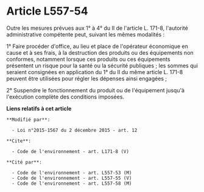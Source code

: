 # Article L557-54

Outre les mesures prévues aux 1° à 4° du II de l'article L. 171-8, l'autorité administrative compétente peut, suivant les
mêmes modalités : 

1° Faire procéder d'office, au lieu et place de l'opérateur économique en cause et à ses frais, à la destruction des produits
ou des équipements non conformes, notamment lorsque ces produits ou ces équipements présentent un risque pour la santé ou la
sécurité publiques ; les sommes qui seraient consignées en application du 1° du II du même article L. 171-8 peuvent être
utilisées pour régler les dépenses ainsi engagées ; 

2° Suspendre le fonctionnement du produit ou de l'équipement jusqu'à l'exécution complète des conditions imposées.

**Liens relatifs à cet article**

	**Modifié par**:

	  - Loi n°2015-1567 du 2 décembre 2015 - art. 12

	**Cite**:

	  - Code de l'environnement - art. L171-8 (V)

	**Cité par**:

	  - Code de l'environnement - art. L557-53 (M)
	  - Code de l'environnement - art. L557-55 (V)
	  - Code de l'environnement - art. L557-58 (M)
